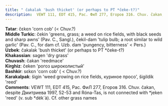 ```yaml
---
title: " čakalak 'bush thicket' (or perhaps to PT *čeke-t?)"
description:  VEWT 111, EDT 415, Рас. ФиЛ 277, Егоров 316. Chuv. čakan, despite Дмитриева 1997, 52-53 and Róna-Tas, is not connected with *jeken 'reed' (v. sub *dék`à). Cf. other grass names
---
```


<strong>Tatar</strong>:  čɛkɛn 'corn cob' (< Chuv.?)<br>
<strong>Middle Turkic</strong>:  čekin 'greens, grass; a weed on rice fields, with black seeds and sharp awns' (Pav. C., Sangl.), čekil-dam 'tulip bulb; a root similar to wild garlic' (Pav. C., for dam cf. Uzb. dam 'pungency, bitterness' < Pers.)<br>
<strong>Uzbek</strong>:  čakalak 'bush thicket' (or perhaps to PT *čeke-t?)<br>
<strong>Khakassian</strong>:  sǝgen 'dry grass'<br>
<strong>Chuvash</strong>:  čakan 'reedmace'<br>
<strong>Kirghiz</strong>:  čeken 'рогоз широколистый'<br>
<strong>Bashkir</strong>:  sɛkɛn 'corn cob' ( < Chuv.?)<br>
<strong>Karakalpak</strong>:  šigin 'weed growing on rice fields, куриное просо', šigildik 'reed'<br>
<strong>Comments</strong>:  VEWT 111, EDT 415, Рас. ФиЛ 277, Егоров 316. Chuv. čakan, despite Дмитриева 1997, 52-53 and Róna-Tas, is not connected with *jeken 'reed' (v. sub *dék`à). Cf. other grass names<br>


